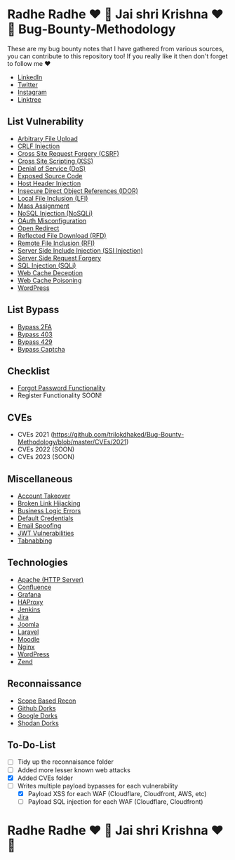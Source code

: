 # Radhe Radhe ❤️ 🙏 Jai shri Krishna ❤️ 🙏            Bug-Bounty-Methodology
These are my bug bounty notes that I have gathered from various sources, you can contribute to this repository too!
If you really like it then don't forget to follow me ❤️
- [LinkedIn ](https://www.linkedin.com/in/trilokdhaked/)
- [Twitter](https://twitter.com/TrilokDhaked2)
- [Instagram ](https://www.instagram.com/trilokdhakedofficial/)
- [Linktree](https://linktr.ee/Trilokdhakedofficial)


## List Vulnerability
- [Arbitrary File Upload](https://github.com/trilokdhaked/Bug-Bounty-Methodology/blob/main/Arbitrary%20File%20Upload.md)
- [CRLF Injection](https://github.com/trilokdhaked/Bug-Bounty-Methodology/blob/master/CRLF%20Injection.md)
- [Cross Site Request Forgery (CSRF)](https://github.com/trilokdhaked/Bug-Bounty-Methodology/blob/master/Cross%20Site%20Request%20Forgery.md)
- [Cross Site Scripting (XSS)](https://github.com/trilokdhaked/Bug-Bounty-Methodology/blob/master/Cross%20Site%20Scripting.md)
- [Denial of Service (DoS)](https://github.com/trilokdhaked/Bug-Bounty-Methodology/blob/master/Denial%20Of%20Service.md)
- [Exposed Source Code](https://github.com/trilokdhaked/Bug-Bounty-Methodology/blob/master/Exposed%20Source%20Code.md)
- [Host Header Injection](https://github.com/trilokdhaked/Bug-Bounty-Methodology/blob/master/Host%20Header%20Injection.md)
- [Insecure Direct Object References (IDOR)](https://github.com/trilokdhaked/Bug-Bounty-Methodology/blob/master/Insecure%20Direct%20Object%20References.md)
- [Local File Inclusion (LFI)](https://github.com/trilokdhaked/Bug-Bounty-Methodology/blob/master/Local%20File%20Inclusion.md)
- [Mass Assignment](https://github.com/trilokdhaked/Bug-Bounty-Methodology/blob/master/Mass%20Assignment.md)
- [NoSQL Injection (NoSQLi)](https://github.com/trilokdhaked/Bug-Bounty-Methodology/blob/master/NoSQL%20Injection.md)
- [OAuth Misconfiguration](https://github.com/trilokdhaked/Bug-Bounty-Methodology/blob/master/OAuth%20Misconfiguration.md)
- [Open Redirect](https://github.com/trilokdhaked/Bug-Bounty-Methodology/blob/master/Open%20Redirect.md)
- [Reflected File Download (RFD)](https://github.com/trilokdhaked/Bug-Bounty-Methodology/blob/master/Reflected%20File%20Download.md)
- [Remote File Inclusion (RFI)](https://github.com/trilokdhaked/Bug-Bounty-Methodology/blob/master/Remote%20File%20Inclusion.md)
- [Server Side Include Injection (SSI Injection)](https://github.com/trilokdhaked/Bug-Bounty-Methodology/blob/master/Server%20Side%20Include%20Injection.md)
- [Server Side Request Forgery](https://github.com/trilokdhaked/Bug-Bounty-Methodology/blob/master/Server%20Side%20Request%20Forgery.md)
- [SQL Injection (SQLi)](https://github.com/trilokdhaked/Bug-Bounty-Methodology/blob/master/SQL%20Injection.md)
- [Web Cache Deception](https://github.com/trilokdhaked/Bug-Bounty-Methodology/blob/master/Web%20Cache%20Deception.md)
- [Web Cache Poisoning](https://github.com/trilokdhaked/Bug-Bounty-Methodology/blob/master/Web%20Cache%20Poisoning.md)
- [WordPress](https://github.com/trilokdhaked/Bug-Bounty-Methodology/blob/main/Wordpress.md)


## List Bypass
- [Bypass 2FA](https://github.com/trilokdhaked/Bug-Bounty-Methodology/blob/master/Bypass/Bypass%202FA.md)
- [Bypass 403](https://github.com/trilokdhaked/Bug-Bounty-Methodology/blob/master/Bypass/Bypass%20403.md)
- [Bypass 429](https://github.com/trilokdhaked/Bug-Bounty-Methodology/blob/master/Bypass/Bypass%20429.md)
- [Bypass Captcha](https://github.com/trilokdhaked/Bug-Bounty-Methodology/blob/master/Bypass/Bypass%20Captcha.md)

## Checklist
- [Forgot Password Functionality](https://github.com/trilokdhaked/Bug-Bounty-Methodology/blob/master/Checklist/Forgot%20Password.md)
- Register Functionality SOON!

## CVEs
- CVEs 2021 (https://github.com/trilokdhaked/Bug-Bounty-Methodology/blob/master/CVEs/2021)
- CVEs 2022 (SOON)
- CVEs 2023 (SOON)

## Miscellaneous
- [Account Takeover](https://github.com/trilokdhaked/Bug-Bounty-Methodology/blob/master/Misc/Account%20Takeover.md)
- [Broken Link Hijacking](https://github.com/trilokdhaked/Bug-Bounty-Methodology/blob/master/Misc/Broken%20Link%20Hijacking.md)
- [Business Logic Errors](https://github.com/trilokdhaked/Bug-Bounty-Methodology/blob/master/Misc/Business%20Logic%20Errors.md)
- [Default Credentials](https://github.com/trilokdhaked/Bug-Bounty-Methodology/blob/master/Misc/Default%20Credentials.md)
- [Email Spoofing](https://github.com/trilokdhaked/Bug-Bounty-Methodology/blob/master/Misc/Email%20Spoofing.md)
- [JWT Vulnerabilities](https://github.com/trilokdhaked/Bug-Bounty-Methodology/blob/master/Misc/JWT%20Vulnerabilities.md)
- [Tabnabbing](https://github.com/trilokdhaked/Bug-Bounty-Methodology/blob/master/Misc/Tabnabbing.md)

## Technologies
- [Apache (HTTP Server)](https://github.com/trilokdhaked/Bug-Bounty-Methodology/blob/master/Technologies/Apache%20HTTP%20Server.md)
- [Confluence](https://github.com/trilokdhaked/Bug-Bounty-Methodology/blob/master/Technologies/Confluence.md)
- [Grafana](https://github.com/trilokdhaked/Bug-Bounty-Methodology/blob/master/Technologies/Grafana.md)
- [HAProxy](https://github.com/trilokdhaked/Bug-Bounty-Methodology/blob/master/Technologies/HAProxy.md)
- [Jenkins](https://github.com/trilokdhaked/Bug-Bounty-Methodology/blob/master/Technologies/Jenkins.md)
- [Jira](https://github.com/trilokdhaked/Bug-Bounty-Methodology/blob/master/Technologies/Jira.md)
- [Joomla](https://github.com/trilokdhaked/Bug-Bounty-Methodology/blob/master/Technologies/Joomla.md)
- [Laravel](https://github.com/trilokdhaked/Bug-Bounty-Methodology/blob/master/Technologies/Laravel.md)
- [Moodle](https://github.com/trilokdhaked/Bug-Bounty-Methodology/blob/master/Technologies/Moodle.md)
- [Nginx](https://github.com/trilokdhaked/Bug-Bounty-Methodology/blob/master/Technologies/Nginx.md)
- [WordPress](https://github.com/trilokdhaked/Bug-Bounty-Methodology/blob/master/Technologies/WordPress.md)
- [Zend](https://github.com/trilokdhaked/Bug-Bounty-Methodology/blob/master/Technologies/Zend.md)

## Reconnaissance
- [Scope Based Recon](https://github.com/trilokdhaked/Bug-Bounty-Methodology/blob/master/Reconnaissance/Scope.md)
- [Github Dorks](https://github.com/trilokdhaked/Bug-Bounty-Methodology/blob/master/Reconnaissance/Github%20Dorks.md)
- [Google Dorks](https://github.com/trilokdhaked/Bug-Bounty-Methodology/blob/master/Reconnaissance/Google%20Dorks.md)
- [Shodan Dorks](https://github.com/trilokdhaked/Bug-Bounty-Methodology/blob/master/Reconnaissance/Shodan%20Dorks.md)

## To-Do-List
- [ ] Tidy up the reconnaisance folder
- [ ] Added more lesser known web attacks
- [x] Added CVEs folder
- [ ] Writes multiple payload bypasses for each vulnerability
  - [x] Payload XSS for each WAF (Cloudflare, Cloudfront, AWS, etc)
  - [ ] Payload SQL injection for each WAF (Cloudflare, Cloudfront)

# Radhe Radhe ❤️ 🙏 Jai shri Krishna ❤️ 🙏 
